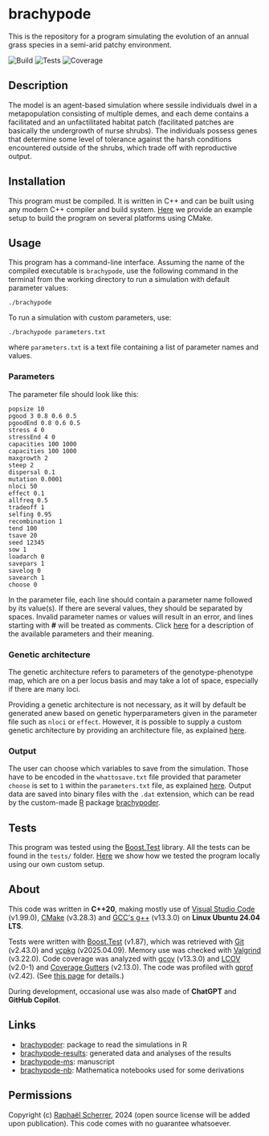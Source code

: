 # brachypode

This is the repository for a program simulating the evolution of an annual grass species in a semi-arid patchy environment.

![Build](https://img.shields.io/badge/build-passing-brightgreen)
![Tests](https://img.shields.io/badge/tests-passing-brightgreen)
![Coverage](https://img.shields.io/badge/coverage-100%25-brightgreen)

## Description

The model is an agent-based simulation where sessile individuals dwel in a metapopulation consisting of multiple demes, and each deme contains a facilitated and an unfactilitated habitat patch (facilitated patches are basically the undergrowth of nurse shrubs). The individuals possess genes that determine some level of tolerance against the harsh conditions encountered outside of the shrubs, which trade off with reproductive output.

## Installation

This program must be compiled. It is written in C++ and can be built using any modern C++ compiler and build system. [Here](doc/SETUP.md) we provide an example setup to build the program on several platforms using CMake.

## Usage

This program has a command-line interface. Assuming the name of the compiled executable is `brachypode`, use the following command in the terminal from the working directory to run a simulation with default parameter values:

```shell
./brachypode
```

To run a simulation with custom parameters, use:

```shell
./brachypode parameters.txt
```

where `parameters.txt` is a text file containing a list of parameter names and values.

### Parameters

The parameter file should look like this:

```
popsize 10
pgood 3 0.8 0.6 0.5
pgoodEnd 0.8 0.6 0.5
stress 4 0
stressEnd 4 0
capacities 100 1000
capacities 100 1000
maxgrowth 2
steep 2
dispersal 0.1
mutation 0.0001
nloci 50
effect 0.1
allfreq 0.5
tradeoff 1
selfing 0.95
recombination 1
tend 100
tsave 20
seed 12345
sow 1
loadarch 0
savepars 1
savelog 0
savearch 1
choose 0
```

In the parameter file, each line should contain a parameter name followed by its value(s). If there are several values, they should be separated by spaces. Invalid parameter names or values will result in an error, and lines starting with **#** will be treated as comments. Click [here](doc/PARAMETERS.md) for a description of the available parameters and their meaning.

### Genetic architecture

The genetic architecture refers to parameters of the genotype-phenotype map, which are on a per locus basis and may take a lot of space, especially if there are many loci. 

Providing a genetic architecture is not necessary, as it will by default be generated anew based on genetic hyperparameters given in the parameter file such as `nloci` or `effect`. However, it is possible to supply a custom genetic architecture by providing an architecture file, as explained [here](doc/ARCHITECTURE).

### Output

The user can choose which variables to save from the simulation. Those have to be encoded in the `whattosave.txt` file provided that parameter `choose` is set to `1` within the `parameters.txt` file, as explained [here](doc/OUTPUT.md). Output data are saved into binary files with the `.dat` extension, which can be read by the custom-made [R](https://www.r-project.org/) package [brachypoder](https://github.com/rscherrer/brachypoder).

## Tests

This program was tested using the [Boost.Test](https://www.boost.org/doc/libs/1_85_0/libs/test/doc/html/index.html) library. All the tests can be found in the `tests/` folder. [Here](doc/TESTS.md) we show how we tested the program locally using our own custom setup.

## About

This code was written in **C++20**, making mostly use of [Visual Studio Code](https://code.visualstudio.com/) (v1.99.0), [CMake](https://cmake.org/) (v3.28.3) and [GCC's g++](https://gcc.gnu.org/) (v13.3.0) on **Linux Ubuntu 24.04 LTS**. 

Tests were written with [Boost.Test](https://www.boost.org/doc/libs/1_85_0/libs/test/doc/html/index.html) (v1.87), which was retrieved with [Git](https://git-scm.com/) (v2.43.0) and [vcpkg](https://github.com/microsoft/vcpkg) (v2025.04.09). Memory use was checked with [Valgrind](https://valgrind.org/) (v3.22.0). Code coverage was analyzed with [gcov](https://gcc.gnu.org/onlinedocs/gcc/Gcov.html) (v13.3.0) and [LCOV](https://github.com/linux-test-project/lcov) (v2.0-1) and [Coverage Gutters](https://github.com/ryanluker/vscode-coverage-gutters) (v2.13.0). The code was profiled with [gprof](https://ftp.gnu.org/old-gnu/Manuals/gprof-2.9.1/html_mono/gprof.html) (v2.42). (See [this page](dev/README.md) for details.)

During development, occasional use was also made of **ChatGPT** and **GitHub Copilot**.

## Links

* [brachypoder](https://github.com/rscherrer/brachypoder): package to read the simulations in R
* [brachypode-results](https://github.com/rscherrer/brachypode-results): generated data and analyses of the results
* [brachypode-ms](https://github.com/rscherrer/brachypode-ms): manuscript
* [brachypode-nb](https://github.com/rscherrer/brachypode-approx): Mathematica notebooks used for some derivations

## Permissions

Copyright (c) [Raphaël Scherrer](https://github.com/rscherrer), 2024 (open source license will be added upon publication). This code comes with no guarantee whatsoever.
